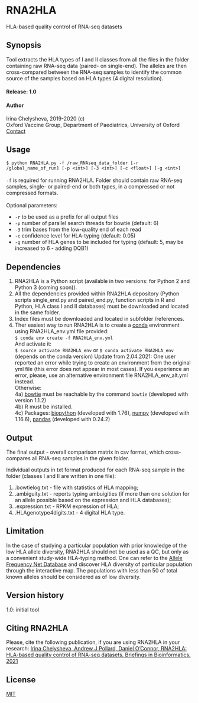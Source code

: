 # RNA2HLA

HLA-based quality control of RNA-seq datasets

## Synopsis

Tool extracts the HLA types of I and II classes from all the files in the folder containing raw RNA-seq data (paired- on single-end).
The alleles are then cross-compared between the RNA-seq samples to identify the common source of the samples based on HLA types (4 digital resolution).


#### Release: 1.0

#### Author 
Irina Chelysheva, 2019-2020 (c)\
Oxford Vaccine Group, Department of Paediatrics, University of Oxford\
[Contact](irina.chelysheva@paediatrics.ox.ac.uk)

## Usage
```$ python RNA2HLA.py -f /raw_RNAseq_data_folder [-r /global_name_of_run] [-p <int>] [-3 <int>] [-c <float>] [-g <int>]```\
\
```-f``` is required for running RNA2HLA. Folder should contain raw RNA-seq samples, single- or paired-end or both types, in a compressed or not compressed formats.\
\
Optional parameters:
- ```-r``` to be used as a prefix for all output files
- ```-p``` number of parallel search threads for bowtie (default: 6)
- ```-3``` trim <int> bases from the low-quality end of each read
- ```-c``` confidence level for HLA-typing (default: 0.05)
- ```-g``` number of HLA genes to be included for typing (default: 5, may be increased to 6 - adding DQB1)


## Dependencies

1) RNA2HLA is a Python script (available in two versions: for Python 2 and Python 3 (coming soon)).
2) All the dependencies provided within RNA2HLA depository (Python scripts single_end.py and paired_end.py, function scripts in R and Python, HLA class I and II databases) must be downloaded and located in the same folder.
3) Index files must be downloaded and located in subfolder /references.
4) Ther easiest way to run RNA2HLA is to create a [conda](https://github.com/conda/conda) environment using RNA2HLA_env.yml file provided:\
```$ conda env create -f RNA2HLA_env.yml``` \
And activate it:\
```$ source activate RNA2HLA_env``` or ```$ conda activate RNA2HLA_env``` (depends on the conda version)
Update from 2.04.2021: 
One user reported an error while trying to create an environment from the original yml file (this error does not appear in most cases). If you experience an error, please, use an alternative environment file RNA2HLA_env_alt.yml instead.
\
Otherwise:\
4a) [bowtie](http://bowtie-bio.sourceforge.net/index.shtml) must be reachable by the command ```bowtie``` (developed with version 1.1.2)\
4b) R must be installed.\
4c) Packages: [biopython](https://github.com/biopython/biopython) (developed with 1.76), [numpy](https://github.com/numpy/numpy) (developed with 1.16.6), [pandas](https://github.com/pandas-dev/pandas) (developed with 0.24.2)

## Output
The final output - overall comparison matrix in csv format, which cross-compares all RNA-seq samples in the given folder.

Individual outputs in txt format produced for each RNA-seq sample in the folder (classes I and II are written in one file):
1) <sampleID>.bowtielog.txt - file with statistics of HLA mapping; 
2) <sampleID>.ambiguity.txt - reports typing ambuigities (if more than one solution for an allele possible based on the expression and HLA databases);
3) <sampleID>.expression.txt - RPKM expression of HLA;
4) <sampleID>.HLAgenotype4digits.txt - 4 digital HLA type.

## Limitation
In the case of studying a particular population with prior knowledge of the low HLA allele diversity, RNA2HLA should not be used as a QC, but only as a convenient study-wide HLA-typing method. One can refer to the [Allele Frequency Net Database](http://allelefrequencies.net/pop6001a_gsb.asp) and discover HLA diversity of particular population through the interactive map. The populations with less than 50 of total known alleles should be considered as of low diversity.

## Version history
1.0: initial tool

## Citing RNA2HLA
Please, cite the following publication, if you are using RNA2HLA in your research: 
[Irina Chelysheva, Andrew J Pollard, Daniel O’Connor, RNA2HLA: HLA-based quality control of RNA-seq datasets, Briefings in Bioinformatics, 2021](https://academic.oup.com/bib/advance-article/doi/10.1093/bib/bbab055/6184409)

## License
[MIT](https://choosealicense.com/licenses/mit/)
